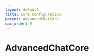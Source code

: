 ```yaml
---
layout: default
title: Core Configuration
parent: AdvancedChatCore
nav_order: 0
---
```


# AdvancedChatCore